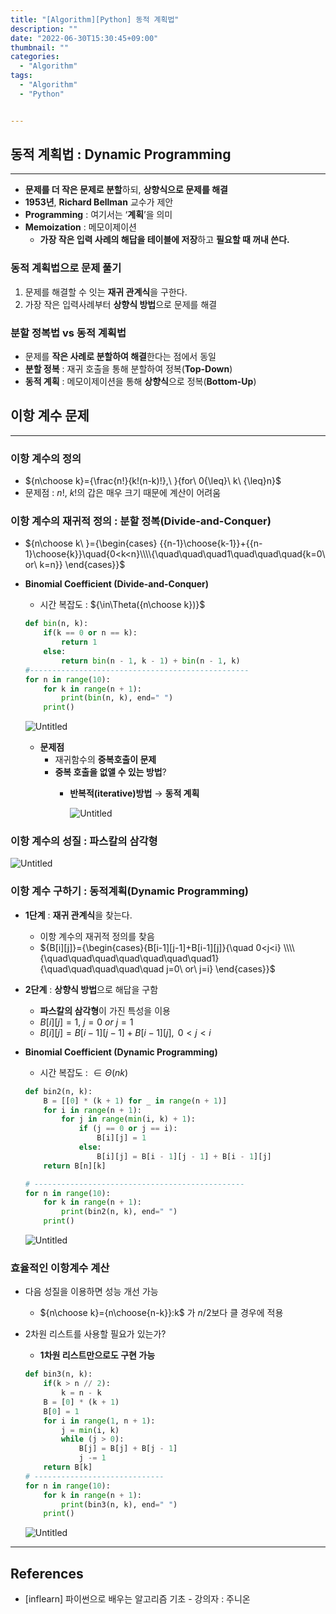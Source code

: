 ```yaml
---
title: "[Algorithm][Python] 동적 계획법"
description: ""
date: "2022-06-30T15:30:45+09:00"
thumbnail: ""
categories:
  - "Algorithm"
tags:
  - "Algorithm"
  - "Python"


---
```

<!--more-->

## 동적 계획법 : Dynamic Programming

---

- **문제를 더 작은 문제로 분할**하되, **상향식으로 문제를 해결**
- **1953년**, **Richard Bellman** 교수가 제안
- **Programming** : 여기서는 ‘**계획**’을 의미
- **Memoization** : 메모이제이션
    - **가장 작은 입력 사례의 해답을 테이블에 저장**하고 **필요할 때 꺼내 쓴다.**

### 동적 계획법으로 문제 풀기

1. 문제를 해결할 수 잇는 **재귀 관계식**을 구한다.
2. 가장 작은 입력사례부터 **상향식 방법**으로 문제를 해결

### 분할 정복법 vs 동적 계획법

- 문제를 **작은 사례로 분할하여 해결**한다는 점에서 동일
- **분할 정복** : 재귀 호출을 통해 분할하여 정복(**Top-Down**)
- **동적 계획** : 메모이제이션을 통해 **상향식**으로 정복(**Bottom-Up**)

## 이항 계수 문제

---

### 이항 계수의 정의

- ${n\choose k}={\frac{n!}{k!(n-k)!},\ }{for\ 0{\leq}\ k\ {\leq}n}$
- 문제점 : $n!,\ k!$의 갑은 매우 크기 때문에 계산이 어려움

### 이항 계수의 재귀적 정의 : 분할 정복(Divide-and-Conquer)

- ${n\choose k\ }={\begin{cases}
{{n-1}\choose{k-1}}+{{n-1}\choose{k}}\quad{0<k<n}\\\\{\quad\quad\quad1\quad\quad\quad{k=0\ or\ k=n}}
\end{cases}}$
- **Binomial Coefficient (Divide-and-Conquer)**
    - 시간 복잡도 : ${\in\Theta({n\choose k})}$
    
    ```python
    def bin(n, k):
    	if(k == 0 or n == k):
    		return 1
    	else:
    		return bin(n - 1, k - 1) + bin(n - 1, k)
    #------------------------------------------------- 
    for n in range(10):
    	for k in range(n + 1):
    		print(bin(n, k), end=" ")
    	print()
    ```
    
    ![Untitled](/images/algorithm/lang_python/동적계획법/Untitled.png)
    
    - **문제점**
        - 재귀함수의 **중복호출이 문제**
        - **중복 호출을 없앨 수 있는 방법**?
            - **반복적(iterative)방법** → **동적 계획**
                
                ![Untitled](/images/algorithm/lang_python/동적계획법/Untitled%201.png)
                

### 이항 계수의 성질 : 파스칼의 삼각형

![Untitled](/images/algorithm/lang_python/동적계획법/Untitled%202.png)

### 이항 계수 구하기 : 동적계획(Dynamic Programming)

- **1단계** : **재귀 관계식**을 찾는다.
    - 이항 계수의 재귀적 정의를 찾음
    - ${B[i][j]}={\begin{cases}{B[i-1][j-1]+B[i-1][j]}{\quad 0<j<i} \\\\ {\quad\quad\quad\quad\quad\quad\quad1} {\quad\quad\quad\quad\quad j=0\ or\ j=i} \end{cases}}$
- **2단계** : **상향식 방법**으로 해답을 구함
    - **파스칼의 삼각형**이 가진 특성을 이용
    - ${B[i][j]=1,\ j=0\ or\ j=1}$
    - $B[i][j]=B[i-1][j-1]+B[i-1][j],{\ 0<j<i}$
- **Binomial Coefficient (Dynamic Programming)**
    - 시간 복잡도 : ${\in\Theta(nk)}$
    
    ```python
    def bin2(n, k):
    	B = [[0] * (k + 1) for _ in range(n + 1)]
    	for i in range(n + 1):
    		for j in range(min(i, k) + 1):
    			if (j == 0 or j == i):
    				B[i][j] = 1
    			else:
    				B[i][j] = B[i - 1][j - 1] + B[i - 1][j]
    	return B[n][k] 
    
    # -----------------------------------------------
    for n in range(10):
        for k in range(n + 1):
            print(bin2(n, k), end=" ")
        print()
    ```
    
    ![Untitled](/images/algorithm/lang_python/동적계획법/Untitled%203.png)
    

### 효율적인 이항계수 계산

- 다음 성질을 이용하면 성능 개선 가능
    - ${n\choose k}={n\choose{n-k}}:k$ 가 $n/2$보다 클 경우에 적용
- 2차원 리스트를 사용할 필요가 있는가?
    - **1차원 리스트만으로도 구현 가능**
    
    ```python
    def bin3(n, k):
    	if(k > n // 2):
    		k = n - k
    	B = [0] * (k + 1)
    	B[0] = 1
    	for i in range(1, n + 1):
    		j = min(i, k)
    		while (j > 0):
    			B[j] = B[j] + B[j - 1]
    			j -= 1
    	return B[k]
    # -----------------------------
    for n in range(10):
        for k in range(n + 1):
            print(bin3(n, k), end=" ")
        print()
    ```
    
    ![Untitled](/images/algorithm/lang_python/동적계획법/Untitled%204.png)
    

---

## References

- [inflearn] 파이썬으로 배우는 알고리즘 기초 - 강의자 : 주니온